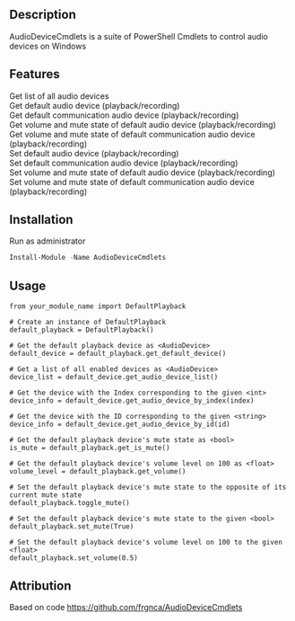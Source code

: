 ## Description
AudioDeviceCmdlets is a suite of PowerShell Cmdlets to control audio devices on Windows


## Features
Get list of all audio devices  
Get default audio device (playback/recording)  
Get default communication audio device (playback/recording)  
Get volume and mute state of default audio device (playback/recording)  
Get volume and mute state of default communication audio device (playback/recording)  
Set default audio device (playback/recording)  
Set default communication audio device (playback/recording)  
Set volume and mute state of default audio device (playback/recording)  
Set volume and mute state of default communication audio device (playback/recording)


## Installation
Run as administrator
```PowerShell
Install-Module -Name AudioDeviceCmdlets
```


## Usage
```
from your_module_name import DefaultPlayback

# Create an instance of DefaultPlayback
default_playback = DefaultPlayback()

# Get the default playback device as <AudioDevice>
default_device = default_playback.get_default_device()

# Get a list of all enabled devices as <AudioDevice>
device_list = default_device.get_audio_device_list()

# Get the device with the Index corresponding to the given <int>
device_info = default_device.get_audio_device_by_index(index)

# Get the device with the ID corresponding to the given <string>
device_info = default_device.get_audio_device_by_id(id)

# Get the default playback device's mute state as <bool>
is_mute = default_playback.get_is_mute()

# Get the default playback device's volume level on 100 as <float>
volume_level = default_playback.get_volume()

# Set the default playback device's mute state to the opposite of its current mute state
default_playback.toggle_mute()

# Set the default playback device's mute state to the given <bool>
default_playback.set_mute(True)

# Set the default playback device's volume level on 100 to the given <float>
default_playback.set_volume(0.5)

```





## Attribution
Based on code 
https://github.com/frgnca/AudioDeviceCmdlets